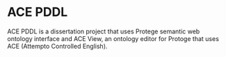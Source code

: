 # ACE PDDL
ACE PDDL is a dissertation project that uses Protege semantic web ontology interface and ACE View, an ontology editor for Protoge that uses ACE (Attempto Controlled English). 
